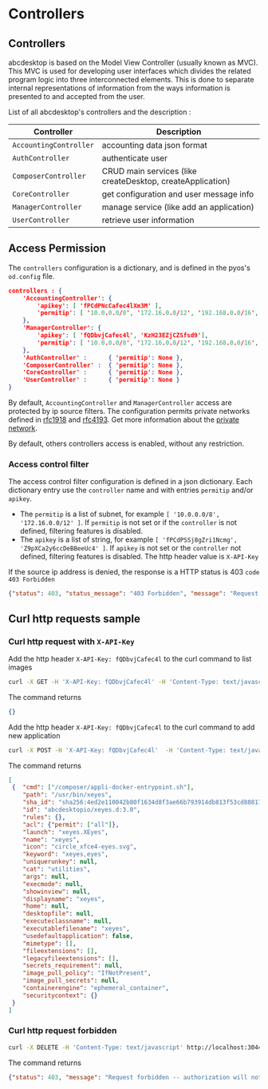 
# Controllers 

## Controllers
abcdesktop is based on the Model View Controller (usually known as MVC). This MVC is used for developing user interfaces which divides the related program logic into three interconnected elements. This is done to separate internal representations of information from the ways information is presented to and accepted from the user.

List of all abcdesktop's controllers and the description : 

| Controller               |  Description   |
|--------------------------|--------------- |
|`AccountingController`   	| accounting data json format |
|`AuthController`			| authenticate user  |
|`ComposerController` 		| CRUD main services (like createDesktop, createApplication)|
|`CoreController`			| get configuration and user message info |
|`ManagerController` 		| manage service (like add an application)  |
|`UserController`			| retrieve user information |


## Access Permission

The `controllers` configuration is a dictionary, and is defined in the pyos's `od.config` file. 

```json
controllers : { 
	'AccountingController': { 
		'apikey': [ 'fPCdPNcCafec4lXm3M' ],
		'permitip': [ '10.0.0.0/8', '172.16.0.0/12', '192.168.0.0/16', 'fd00::/8', '169.254.0.0/16', '127.0.0.0/8' ] 
	},
	'ManagerController': { 
		'apikey': [ 'fQDbvjCafec4l', 'KzH23EZjCZSfsd9'],
		'permitip': [ '10.0.0.0/8', '172.16.0.0/12', '192.168.0.0/16', 'fd00::/8', '169.254.0.0/16', '127.0.0.0/8' ] 
	},
	'AuthController' : 		{ 'permitip': None },
	'ComposerController' : 	{ 'permitip': None },
	'CoreController' : 		{ 'permitip': None },
	'UserController' : 		{ 'permitip': None }
} 
```

By default, `AccountingController` and `ManagerController` access are protected by ip source filters.
The configuration permits private networks defined in [rfc1918](https://tools.ietf.org/html/rfc1918) and [rfc4193](https://tools.ietf.org/html/rfc4193). Get more information about the [private network](https://en.wikipedia.org/wiki/Private_network).

By default, others controllers access is enabled, without any restriction.

### Access control filter 

The access control filter configuration is defined in a json dictionary.
Each dictionary entry use the `controller` name and with entries `permitip` and/or `apikey`.

- The `permitip` is a list of subnet, for example `[ '10.0.0.0/8', '172.16.0.0/12' ]`. If `permitip` is not set or if the `controller` is not defined, filtering features is disabled.
- The `apikey` is a list of string, for example `[ 'fPCdPSSj8gZri1Ncmg', 'Z9pXCa2y6ccDeBBeeUc4' ]`.
If `apikey`  is not set or the ```controller``` not defined, filtering features is disabled. The http header value is `X-API-Key`

If the source ip address is denied, the response is a HTTP status is 403 `code 403 Forbidden`
	
```json
{"status": 403, "status_message": "403 Forbidden", "message": "Request forbidden -- authorization will not help"} 
```


## Curl http requests sample

### Curl http request with `X-API-Key`

Add the http header `X-API-Key: fQDbvjCafec4l` to the curl command to list images

```bash
curl -X GET -H 'X-API-Key: fQDbvjCafec4l' -H 'Content-Type: text/javascript' http://localhost:30443/API/manager/images
```

The command returns

```json
{}
```

Add the http header `X-API-Key: fQDbvjCafec4l` to the curl command to add new application

```bash
curl -X POST -H 'X-API-Key: fQDbvjCafec4l'  -H 'Content-Type: text/javascript' http://localhost:30443/API/manager/image -d@xeyes.d.3.0.json
```

The command returns

```json
[
 {	"cmd": ["/composer/appli-docker-entrypoint.sh"], 
 	"path": "/usr/bin/xeyes", 
 	"sha_id": "sha256:4ed2e110042b80f1634d8f3ae66b793914db813f53cd88811285448602d7540e", 
 	"id": "abcdesktopio/xeyes.d:3.0", 
 	"rules": {}, 
 	"acl": {"permit": ["all"]}, 
 	"launch": "xeyes.XEyes", 
 	"name": "xeyes", 
 	"icon": "circle_xfce4-eyes.svg", 
 	"keyword": "xeyes,eyes", 
 	"uniquerunkey": null, 
 	"cat": "utilities", 
 	"args": null, 
 	"execmode": null, 
 	"showinview": null, 
 	"displayname": "xeyes", 
 	"home": null, 
 	"desktopfile": null, 
 	"executeclassname": null, 
 	"executablefilename": "xeyes", 
 	"usedefaultapplication": false, 
 	"mimetype": [], 
 	"fileextensions": [], 
 	"legacyfileextensions": [], 
 	"secrets_requirement": null, 
 	"image_pull_policy": "IfNotPresent", 
 	"image_pull_secrets": null, 
 	"containerengine": "ephemeral_container", 
 	"securitycontext": {}
 }
]
```

### Curl http request forbidden

```bash
curl -X DELETE -H 'Content-Type: text/javascript' http://localhost:30443/API/manager/images
```

The command returns

```json
{"status": 403, "message": "Request forbidden -- authorization will not help"}
```
 
